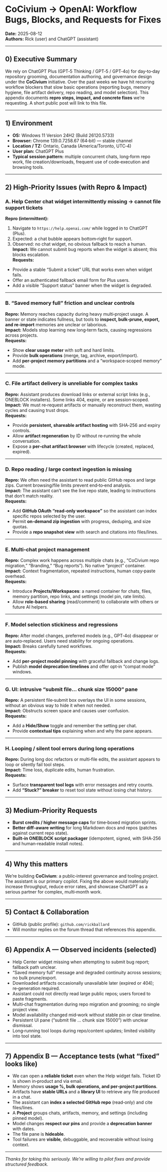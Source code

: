 # CoCivium → OpenAI: Workflow Bugs, Blocks, and Requests for Fixes  
**Date:** 2025-08-12  
**Authors:** Rick (user) and ChatGPT (assistant)  

---

## 0) Executive Summary
We rely on ChatGPT Plus (GPT‑5 Thinking / GPT‑5 / GPT‑4o) for day‑to‑day repository grooming, documentation authoring, and governance design under the **CoCivium** initiative.  Over the past weeks we have hit recurring workflow blockers that slow basic operations (reporting bugs, memory hygiene, file artifact delivery, repo reading, and model selection).  This appendix documents **repro steps, impact, and concrete fixes** we’re requesting.  A short public post will link to this file.

---

## 1) Environment
- **OS:** Windows 11 Version 24H2 (Build 26120.5733)  
- **Browser:** Chrome 139.0.7258.67 (64‑bit) — stable channel  
- **Location / TZ:** Ontario, Canada (America/Toronto, UTC‑4)  
- **User plan:** ChatGPT Plus  
- **Typical session pattern:** multiple concurrent chats, long‑form repo work, file creation/downloads, frequent use of code‑execution and browsing tools.  

---

## 2) High‑Priority Issues (with Repro & Impact)

### A. Help Center chat widget intermittently missing → cannot file support tickets
**Repro (intermittent):**
1. Navigate to `https://help.openai.com/` while logged in to ChatGPT (Plus).  
2. Expected: a chat bubble appears bottom‑right for support.  
3. Observed: no chat widget, no obvious fallback to reach a human.  
**Impact:** We cannot submit bug reports when the widget is absent; this blocks escalation.  
**Requests:**  
- Provide a stable “Submit a ticket” URL that works even when widget fails.  
- Offer an authenticated fallback email form for Plus users.  
- Add a visible “Support status” banner when the widget is degraded.

---

### B. “Saved memory full” friction and unclear controls
**Repro:** Memory reaches capacity during heavy multi‑project usage.  A banner or state indicates fullness, but tools to **inspect, bulk‑prune, export, and re‑import** memories are unclear or laborious.  
**Impact:** Models stop learning new long‑term facts, causing regressions across projects.  
**Requests:**  
- Show **clear usage meter** with soft and hard limits.  
- Provide **bulk operations** (merge, tag, archive, export/import).  
- Add **per‑project memory partitions** and a “workspace‑scoped memory” mode.  

---

### C. File artifact delivery is unreliable for complex tasks
**Repro:** Assistant produces download links or external script links (e.g., ONEBLOCK installers).  Some links 404, expire, or are session‑scoped.  
**Impact:** We must re‑request artifacts or manually reconstruct them, wasting cycles and causing trust drops.  
**Requests:**  
- Provide **persistent, shareable artifact hosting** with SHA‑256 and expiry controls.  
- Allow **artifact regeneration** by ID without re‑running the whole conversation.  
- Expose a **per‑chat artifact browser** with lifecycle (created, replaced, expired).  

---

### D. Repo reading / large context ingestion is missing
**Repro:** We often need the assistant to read public GitHub repos and large zips.  Current browsing/file limits prevent end‑to‑end analysis.  
**Impact:** The assistant can’t see the live repo state, leading to instructions that don’t match reality.  
**Requests:**  
- Add **GitHub OAuth “read‑only workspace”** so the assistant can index specific repos selected by the user.  
- Permit **on‑demand zip ingestion** with progress, deduping, and size quotas.  
- Provide a **repo snapshot view** with search and citations into files/lines.  

---

### E. Multi‑chat project management
**Repro:** Complex work happens across multiple chats (e.g., “CoCivium repo migration,” “Branding,” “Bug reports”).  No native “project” container.  
**Impact:** Context fragmentation, repeated instructions, human copy‑paste overhead.  
**Requests:**  
- Introduce **Projects/Workspaces**: a named container for chats, files, memory partition, repo links, and settings (model pin, rate limits).  
- Allow **role‑based sharing** (read/comment) to collaborate with others or future AI helpers.  

---

### F. Model selection stickiness and regressions
**Repro:** After model changes, preferred models (e.g., GPT‑4o) disappear or are auto‑replaced.  Users need stability for ongoing operations.  
**Impact:** Breaks carefully tuned workflows.  
**Requests:**  
- Add **per‑project model pinning** with graceful fallback and change logs.  
- Publish **model deprecation timelines** and offer opt‑in “compat mode” windows.  

---

### G. UI: intrusive “submit file… chunk size 15000” pane
**Repro:** A persistent file‑submit box overlays the UI in some sessions, without an obvious way to hide it when not needed.  
**Impact:** Obstructs screen space and causes user confusion.  
**Requests:**  
- Add a **Hide/Show** toggle and remember the setting per chat.  
- Provide **contextual tips** explaining when and why the pane appears.

---

### H. Looping / silent tool errors during long operations
**Repro:** During long doc refactors or multi‑file edits, the assistant appears to loop or silently fail tool steps.  
**Impact:** Time loss, duplicate edits, human frustration.  
**Requests:**  
- Surface **transparent tool logs** with error messages and retry counts.  
- Add **“Stuck?” breaker** to reset tool state without losing chat history.  

---

## 3) Medium‑Priority Requests
- **Burst credits / higher message caps** for time‑boxed migration sprints.  
- **Better diff‑aware writing** for long Markdown docs and repos (patches against current repo state).  
- **Built‑in ONEBLOCK script packager** (idempotent, signed, with SHA‑256 and human‑readable install notes).  

---

## 4) Why this matters
We’re building **CoCivium**: a public‑interest governance and tooling project.  The assistant is our primary copilot.  Fixing the above would materially increase throughput, reduce error rates, and showcase ChatGPT as a serious partner for complex, multi‑month work.

---

## 5) Contact & Collaboration
- GitHub (public profile): `github.com/rickballard`  
- Will monitor replies on the forum thread that references this appendix.  

---

## 6) Appendix A — Observed incidents (selected)
- Help Center widget missing when attempting to submit bug report; fallback path unclear.  
- “Saved memory full” message and degraded continuity across sessions; no bulk prune/export.  
- Downloaded artifacts occasionally unavailable later (expired or 404); re‑generation required.  
- Assistant could not directly read large public repos; users forced to paste fragments.  
- Multi‑chat fragmentation during repo migration and grooming; no single project view.  
- Model availability changed mid‑work without stable pin or clear timeline.  
- Persistent UI pane (“submit file … chunk size 15000”) with unclear dismissal.  
- Long‑running tool loops during repo/content updates; limited visibility into tool state.

---

## 7) Appendix B — Acceptance tests (what “fixed” looks like)
- We can open a **reliable ticket** even when the Help widget fails.  Ticket ID is shown in‑product and via email.  
- Memory shows **usage %, bulk operations, and per‑project partitions**.  
- Artifacts have **stable URLs** and a **library UI** to retrieve any file produced in a chat.  
- The assistant can **index a selected GitHub repo** (read‑only) and cite files/lines.  
- A **Project** groups chats, artifacts, memory, and settings (including pinned model).  
- Model changes **respect our pins** and provide a **deprecation banner** with dates.  
- The file pane is **hideable**.  
- Tool failures are **visible**, debuggable, and recoverable without losing context.

---

_Thanks for taking this seriously.  We’re willing to pilot fixes and provide structured feedback._


